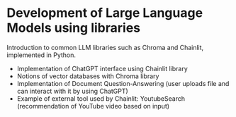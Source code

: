 # Development of Large Language Models using libraries

Introduction to common LLM libraries such as Chroma and Chainlit, implemented in Python.

 - Implementation of ChatGPT interface using Chainlit library
 - Notions of vector databases with Chroma library
 - Implementation of Document Question-Answering (user uploads file and can interact with it by using ChatGPT)
 - Example of external tool used by Chainlit: YoutubeSearch (recommendation of YouTube video based on input)

